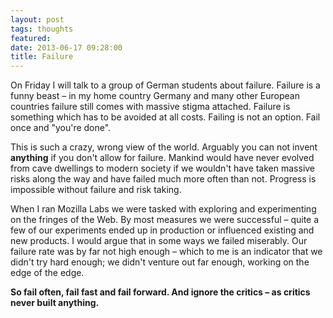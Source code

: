```yaml
---
layout: post
tags: thoughts
featured: 
date: 2013-06-17 09:28:00
title: Failure
---
```

On Friday I will talk to a group of German students about failure. Failure is a funny beast – in my home country Germany and many other European countries failure still comes with massive stigma attached. Failure is something which has to be avoided at all costs. Failing is not an option. Fail once and "you're done".

This is such a crazy, wrong view of the world. Arguably you can not invent **anything** if you don't allow for failure. Mankind would have never evolved from cave dwellings to modern society if we wouldn't have taken massive risks along the way and have failed much more often than not. Progress is impossible without failure and risk taking.

When I ran Mozilla Labs we were tasked with exploring and experimenting on the fringes of the Web. By most measures we were successful – quite a few of our experiments ended up in production or influenced existing and new products. I would argue that in some ways we failed miserably. Our failure rate was by far not high enough – which to me is an indicator that we didn't try hard enough; we didn't venture out far enough, working on the edge of the edge.

**So fail often, fail fast and fail forward. And ignore the critics – as critics never built anything.**